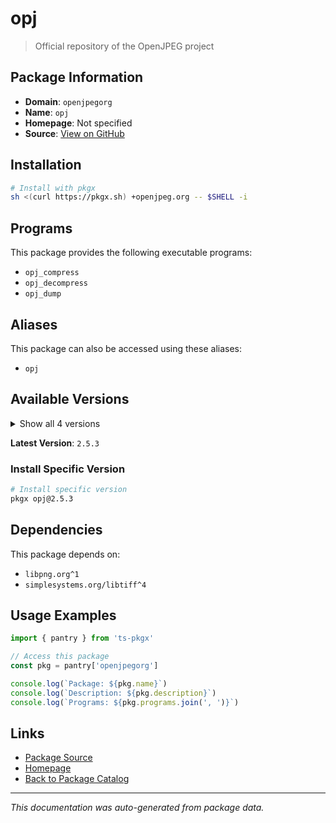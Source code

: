 # opj

> Official repository of the OpenJPEG project

## Package Information

- **Domain**: `openjpegorg`
- **Name**: `opj`
- **Homepage**: Not specified
- **Source**: [View on GitHub](https://github.com/pkgxdev/pantry/tree/main/projects/openjpeg.org/package.yml)

## Installation

```bash
# Install with pkgx
sh <(curl https://pkgx.sh) +openjpeg.org -- $SHELL -i
```

## Programs

This package provides the following executable programs:

- `opj_compress`
- `opj_decompress`
- `opj_dump`

## Aliases

This package can also be accessed using these aliases:

- `opj`

## Available Versions

<details>
<summary>Show all 4 versions</summary>

- `2.5.3`, `2.5.2`, `2.5.1`, `2.5.0`

</details>

**Latest Version**: `2.5.3`

### Install Specific Version

```bash
# Install specific version
pkgx opj@2.5.3
```

## Dependencies

This package depends on:

- `libpng.org^1`
- `simplesystems.org/libtiff^4`

## Usage Examples

```typescript
import { pantry } from 'ts-pkgx'

// Access this package
const pkg = pantry['openjpegorg']

console.log(`Package: ${pkg.name}`)
console.log(`Description: ${pkg.description}`)
console.log(`Programs: ${pkg.programs.join(', ')}`)
```

## Links

- [Package Source](https://github.com/pkgxdev/pantry/tree/main/projects/openjpeg.org/package.yml)
- [Homepage](#)
- [Back to Package Catalog](../package-catalog.md)

---

*This documentation was auto-generated from package data.*
